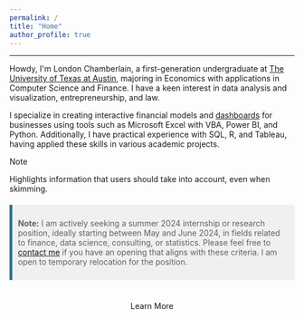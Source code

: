 ```yaml
---
permalink: /
title: "Home"
author_profile: true
---
```

------

Howdy, I'm London Chamberlain, a first-generation undergraduate at [The University of Texas at Austin](https://www.utexas.edu/), majoring in Economics with applications in Computer Science and Finance. I have a keen interest in data analysis and visualization, entrepreneurship, and law.

I specialize in creating interactive financial models and [dashboards](https://chamberlainlondon.github.io/portfolio/portfolio-2/) for businesses using tools such as Microsoft Excel with VBA, Power BI, and Python. Additionally, I have practical experience with SQL, R, and Tableau, having applied these skills in various academic projects.

<style>
  blockquote {
    padding: 10px;
    background-color: #f0f0f0;
    border-left: 5px solid #31708f;
    margin: 20px 0;
  }
</style>

> [!NOTE]  
> Highlights information that users should take into account, even when skimming.

> **Note:** I am actively seeking a summer 2024 internship or research position, ideally starting between May and June 2024, in fields related to finance, data science, consulting, or statistics. Please feel free to [contact me](https://chamberlainlondon.github.io/contact/) if you have an opening that aligns with these criteria. I am open to temporary relocation for the position.
<br>

<div style="text-align:center;">
    <a href="/about/" class="btn" style="text-decoration: none;">Learn More</a>
</div>
